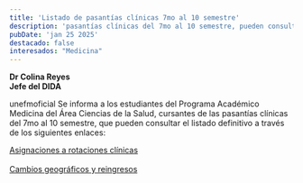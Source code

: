 ```yaml
---
title: 'Listado de pasantías clínicas 7mo al 10 semestre'
description: 'pasantías clínicas del 7mo al 10 semestre, pueden consultar el listado definitivo a través de los siguientes enlaces.'
pubDate: 'jan 25 2025'
destacado: false
interesados: "Medicina"
---
```

**Dr Colina Reyes**<br/>
**Jefe del DIDA**

 unefmoficial
 Se informa a los estudiantes del Programa Académico Medicina del Área Ciencias de la Salud, cursantes de las pasantías clínicas del 7mo al 10 semestre, que pueden consultar el listado definitivo a través de los siguientes enlaces:

<div >
<a class="btn-outline" href="https://drive.google.com/file/d/1G_SORpygKtngTeSBeFTpP9WXx6ilGgto/view?usp=drive_link" target="_blank">Asignaciones a rotaciones clínicas</a>
</div>
<br />
<div>
<a class="btn-outline" href="https://drive.google.com/file/d/1oB9Y3SJeJIC2Ld2yIAejwv49i3xiuWAh/view?usp=drive_link" target="_blank">Cambios geográficos y reingresos</a>
</div>
